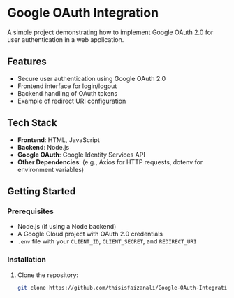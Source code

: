 # Google OAuth Integration

A simple project demonstrating how to implement Google OAuth 2.0 for user authentication in a web application.

## Features

- Secure user authentication using Google OAuth 2.0
- Frontend interface for login/logout
- Backend handling of OAuth tokens
- Example of redirect URI configuration

## Tech Stack

- **Frontend**: HTML, JavaScript
- **Backend**: Node.js 
- **Google OAuth**: Google Identity Services API
- **Other Dependencies**: (e.g., Axios for HTTP requests, dotenv for environment variables)

## Getting Started

### Prerequisites

- Node.js (if using a Node backend)
- A Google Cloud project with OAuth 2.0 credentials
- `.env` file with your `CLIENT_ID`, `CLIENT_SECRET`, and `REDIRECT_URI`

### Installation

1. Clone the repository:
   ```bash
   git clone https://github.com/thisisfaizanali/Google-OAuth-Integration.git
   ```
